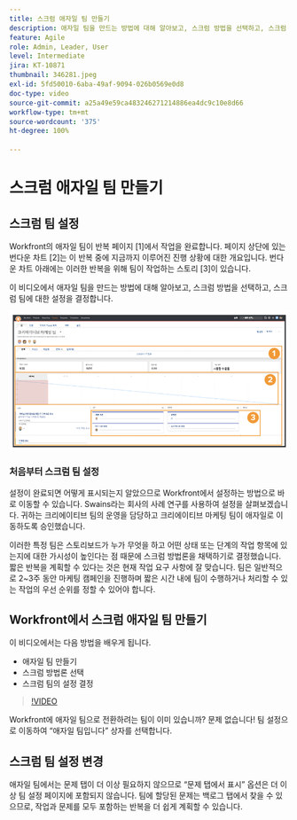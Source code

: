 ```yaml
---
title: 스크럼 애자일 팀 만들기
description: 애자일 팀을 만드는 방법에 대해 알아보고, 스크럼 방법을 선택하고, 스크럼 팀에 대한 설정을 결정합니다.
feature: Agile
role: Admin, Leader, User
level: Intermediate
jira: KT-10871
thumbnail: 346281.jpeg
exl-id: 5fd50010-6aba-49af-9094-026b0569e0d8
doc-type: video
source-git-commit: a25a49e59ca483246271214886ea4dc9c10e8d66
workflow-type: tm+mt
source-wordcount: '375'
ht-degree: 100%

---
```


# 스크럼 애자일 팀 만들기

## 스크럼 팀 설정

Workfront의 애자일 팀이 반복 페이지 [1]에서 작업을 완료합니다. 페이지 상단에 있는 번다운 차트 [2]는 이 반복 중에 지금까지 이루어진 진행 상황에 대한 개요입니다. 번다운 차트 아래에는 이러한 반복을 위해 팀이 작업하는 스토리 [3]이 있습니다.

이 비디오에서 애자일 팀을 만드는 방법에 대해 알아보고, 스크럼 방법을 선택하고, 스크럼 팀에 대한 설정을 결정합니다.

![팀 페이지](assets/scrum-agile-team-page.png)

### 처음부터 스크럼 팀 설정

설정이 완료되면 어떻게 표시되는지 알았으므로 Workfront에서 설정하는 방법으로 바로 이동할 수 있습니다. Swains라는 회사의 사례 연구를 사용하여 설정을 살펴보겠습니다. 귀하는 크리에이티브 팀의 운영을 담당하고 크리에이티브 마케팅 팀이 애자일로 이동하도록 승인했습니다.


이러한 특정 팀은 스토리보드가 누가 무엇을 하고 어떤 상태 또는 단계의 작업 항목에 있는지에 대한 가시성이 높인다는 점 때문에 스크럼 방법론을 채택하기로 결정했습니다. 짧은 반복을 계획할 수 있다는 것은 현재 작업 요구 사항에 잘 맞습니다. 팀은 일반적으로 2~3주 동안 마케팅 캠페인을 진행하며 짧은 시간 내에 팀이 수행하거나 처리할 수 있는 작업의 우선 순위를 정할 수 있어야 합니다.

## Workfront에서 스크럼 애자일 팀 만들기

이 비디오에서는 다음 방법을 배우게 됩니다.

- 애자일 팀 만들기
- 스크럼 방법론 선택
- 스크럼 팀의 설정 결정

>[!VIDEO](https://video.tv.adobe.com/v/346281/?quality=12&learn=on)

Workfront에 애자일 팀으로 전환하려는 팀이 이미 있습니까? 문제 없습니다! 팀 설정으로 이동하여 “애자일 팀입니다” 상자를 선택합니다.



## 스크럼 팀 설정 변경

애자일 팀에서는 문제 탭이 더 이상 필요하지 않으므로 “문제 탭에서 표시” 옵션은 더 이상 팀 설정 페이지에 포함되지 않습니다. 팀에 할당된 문제는 백로그 탭에서 찾을 수 있으므로, 작업과 문제를 모두 포함하는 반복을 더 쉽게 계획할 수 있습니다.
